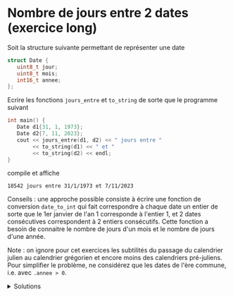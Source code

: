 # Nombre de jours entre 2 dates (exercice long)

Soit la structure suivante permettant de représenter une date 

~~~cpp
struct Date {
   uint8_t jour;
   uint8_t mois;
   int16_t annee;
};
~~~

Ecrire les fonctions `jours_entre` et `to_string` de sorte que le programme suivant

~~~cpp 
int main() {
   Date d1{31, 1, 1973};
   Date d2{7, 11, 2023};
   cout << jours_entre(d1, d2) << " jours entre "
        << to_string(d1) << " et "
        << to_string(d2) << endl;
}
~~~

compile et affiche 

~~~
18542 jours entre 31/1/1973 et 7/11/2023
~~~

Conseils : une approche possible consiste à écrire une fonction de conversion `date_to_int` qui fait
correspondre à chaque date un entier de sorte que le 1er janvier de l'an 1 corresponde à l'entier 1, et 2 dates 
consécutives correspondent à 2 entiers consécutifs. Cette fonction a besoin de connaitre le nombre de jours d'un mois
et le nombre de jours d'une année. 

Note : on ignore pour cet exercices les subtilités du passage du calendrier julien au calendrier grégorien et encore 
moins des calendriers pré-juliens. Pour simplifier le problème, ne considérez que les dates de l'ère commune, i.e. avec `.annee > 0`.

<details>
<summary>Solutions</summary>

~~~cpp
#include <iostream>
#include <string>
#include <cstdint>
#include <cassert>

using namespace std;

struct Date {
   uint8_t jour;
   uint8_t mois;
   int16_t annee;
};

bool est_bissextile(const Date& d) {
   return d.annee % 400 == 0 or
          (d.annee % 4 == 0 and d.annee % 100);
}

int duree_mois(const Date& d) {
   switch(d.mois) {
      case 2 :
         return est_bissextile(d) ? 29 : 28;
      case 4 : case 6 : case 9 : case 11:
         return 30;
      default:
         return 31;
   }
}

int duree_annee(const Date& d) {
   return est_bissextile(d) ? 366 : 365;
}

long long date_to_ll(const Date& d) {
   assert(d.annee > 0);
   long long r = 0;
   for(int16_t i = 1; i < d.annee; ++i)
      r += duree_annee({1,1,i});
   for(uint8_t i = 1; i < d.mois; ++i)
      r += duree_mois({1,i,d.annee});
   r += d.jour;
   return r;
}

long long jours_entre(Date const& d1, Date const& d2) {
   return date_to_ll(d2)- date_to_ll(d1);
}

string to_string(Date const& d) {
   return to_string(d.jour) + '/' + to_string(d.mois) + '/' + to_string(d.annee);
}

int main() {
   Date d1{31, 1, 1973};
   Date d2{7, 11, 2023};
   cout << jours_entre(d1, d2) << " jours entre "
        << to_string(d1) << " et "
        << to_string(d2) << endl;
}
~~~
</details>

